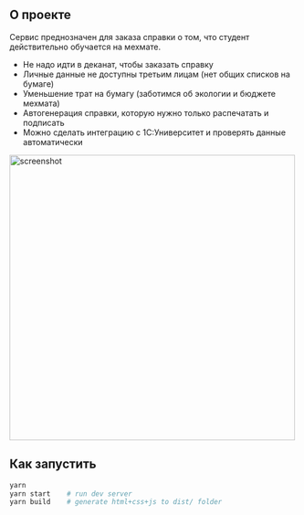 ## О проекте

Сервис преднозначен для заказа справки о том, что студент действительно обучается на мехмате.

* Не надо идти в деканат, чтобы заказать справку
* Личные данные не доступны третьим лицам (нет общих списков на бумаге)
* Уменьшение трат на бумагу (заботимся об экологии и бюджете мехмата)
* Автогенерация справки, которую нужно только распечатать и подписать
* Можно сделать интеграцию с 1С:Университет и проверять данные автоматически

<img src="http://i.imgur.com/wtRZiuO.png" width="500" alt="screenshot">

## Как запустить

```bash
yarn
yarn start    # run dev server
yarn build    # generate html+css+js to dist/ folder
```
